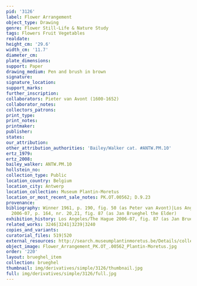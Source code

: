 ```yaml
---
pid: '3126'
label: Flower Arrangement
object_type: Drawing
genre: Flower Still-Life & Nature Study
tags: Flowers Fruit Vegetables
realdate: 
height_cm: '29.6'
width_cm: '11.7'
diameter_cm: 
plate_dimensions: 
support: Paper
drawing_medium: Pen and brush in brown
signature: 
signature_location: 
support_marks: 
further_inscription: 
collaborators: Pieter van Avont (1600-1652)
collaborator_notes: 
collectors_patrons: 
print_type: 
print_notes: 
printmaker: 
publisher: 
states: 
our_attribution: 
other_attribution_authorities: 'Bailey/Walker cat. #ANTW.PM.10'
ertz_1979: 
ertz_2008: 
bailey_walker: ANTW.PM.10
hollstein_no: 
collection_type: Public
location_country: Belgium
location_city: Antwerp
location_collection: Museum Plantin-Moretus
location_or_most_recent_sale_notes: PK.OT.00562; D.9.23
provenance: 
bibliography: Winner 1961, p. 190, fig. 50 (as Peter van Avont)|Los Angeles/The Hague
  2006-07, p. 164, nr. 20,21, fig. 87 (as Jan Brueghel the Elder)
exhibition_history: Los Angeles/The Hague 2006-07, fig. 87 (as Jan Brueghel the Elder)
related_works: 3246|3241|3239|3240
copies_and_variants: 
curatorial_files: 519|520
external_resources: http://search.museumplantinmoretus.be/Details/collect/277312
object_image: Flower_Arrangement_PK.OT_.00562_Plantin-Moretus.jpg
order: '220'
layout: brueghel_item
collection: brueghel
thumbnail: img/derivatives/simple/3126/thumbnail.jpg
full: img/derivatives/simple/3126/full.jpg
---
```


